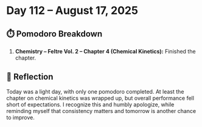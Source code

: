 # Day 112 – August 17, 2025

## ⏱️ Pomodoro Breakdown

1. **Chemistry – Feltre Vol. 2 – Chapter 4 (Chemical Kinetics):** Finished the chapter.

## 💬 Reflection

Today was a light day, with only one pomodoro completed. At least the chapter on chemical kinetics was wrapped up, but overall performance fell short of expectations. I recognize this and humbly apologize, while reminding myself that consistency matters and tomorrow is another chance to improve.
